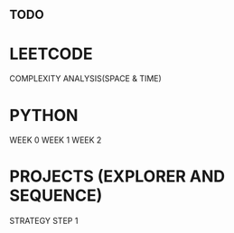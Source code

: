 
## TODO 

# LEETCODE 
COMPLEXITY ANALYSIS(SPACE & TIME)

# PYTHON
WEEK 0
WEEK 1
WEEK 2

# PROJECTS (EXPLORER AND SEQUENCE)
 STRATEGY STEP 1